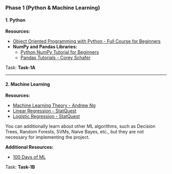 
### Phase 1 (Python & Machine Learning)

#### 1. Python

**Resources:**  
- [Object Oriented Programming with Python - Full Course for Beginners](https://youtu.be/Ej_02ICOIgs?feature=shared)
- **NumPy and Pandas Libraries:**
  - [Python NumPy Tutorial for Beginners](https://youtu.be/QUT1VHiLmmI?feature=shared)
  - [Pandas Tutorials - Corey Schafer](https://youtube.com/playlist?list=PL-osiE80TeTsWmV9i9c58mdDCSskIFdDS&feature=shared)

Task: **Task-1A**

---

#### 2. Machine Learning

**Resources:**
- [Machine Learning Theory - Andrew Ng](https://youtube.com/playlist?list=PLkDaE6sCZn6FNC6YRfRQc_FbeQrF8BwGI&feature=shared)
- [Linear Regression - StatQuest](https://youtube.com/playlist?list=PLblh5JKOoLUIzaEkCLIUxQFjPIlapw8nU&feature=shared)
- [Logistic Regression - StatQuest](https://youtube.com/playlist?list=PLblh5JKOoLUKxzEP5HA2d-Li7IJkHfXSe&feature=shared)


You can additionally learn about other ML algorithms, such as Decision Trees, Random Forests, SVMs, Naive Bayes, etc., but they are not necessary for implementing the project.


**Additional Resources:**
- [100 Days of ML](https://youtube.com/playlist?list=PLKnIA16_Rmvbr7zKYQuBfsVkjoLcJgxHH&feature=shared)

Task: **Task-1B**
